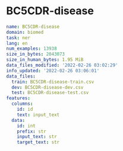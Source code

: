 # BC5CDR-disease
 
<!-- MARKDOWN-AUTO-DOCS:START (CODE:src=../../../../ekorpkit/resources/datasets/t5/BC5CDR-disease.yaml) -->
<!-- The below code snippet is automatically added from ../../../../ekorpkit/resources/datasets/t5/BC5CDR-disease.yaml -->
```yaml
name: BC5CDR-disease
domain: biomed
task: ner
lang: en
num_examples: 13938
size_in_bytes: 2043073
size_in_human_bytes: 1.95 MiB
data_files_modified: '2022-02-26 03:02:29'
info_updated: '2022-02-26 03:06:01'
data_files:
  train: BC5CDR-disease-train.csv
  dev: BC5CDR-disease-dev.csv
  test: BC5CDR-disease-test.csv
features:
  columns:
    id: id
    text: input_text
  data:
    id: int
    prefix: str
    input_text: str
    target_text: str
```
<!-- MARKDOWN-AUTO-DOCS:END -->
